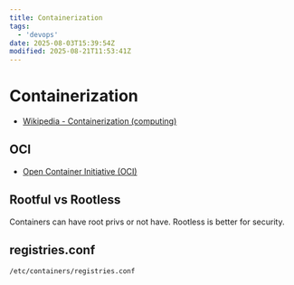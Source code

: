 ```yaml
---
title: Containerization
tags:
  - 'devops'
date: 2025-08-03T15:39:54Z
modified: 2025-08-21T11:53:41Z
---
```


# Containerization

* [Wikipedia - Containerization (computing)](https://en.wikipedia.org/wiki/Containerization_(computing))

## OCI

* [Open Container Initiative (OCI)](20250820105426-oci.md)

## Rootful vs Rootless

Containers can have root privs or not have. Rootless is better for security.

## registries.conf

`/etc/containers/registries.conf`
